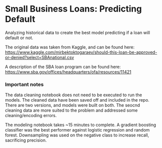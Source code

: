 # Small Business Loans: Predicting Default
Analyzing historical data to create the best model predicting if a loan will default or not. 

The original data was taken from Kaggle, and can be found here: https://www.kaggle.com/mirbektoktogaraev/should-this-loan-be-approved-or-denied?select=SBAnational.csv

A description of the SBA loan program can be found here: https://www.sba.gov/offices/headquarters/ofa/resources/11421

### Important notes
The data cleaning notebook does not need to be executed to run the models. The cleaned data have been saved off and included in the repo. There are two versions, and models were built on both. The seocnd cleaning data are more suited to the problem and addressed some cleaning/encoding errors.

The modeling notebook takes ~15 minutes to complete. A gradient boosting classifier was the best performer against logistic regression and random forest. Downsampling was used on the negative class to increase recall, sacrificing precision.
